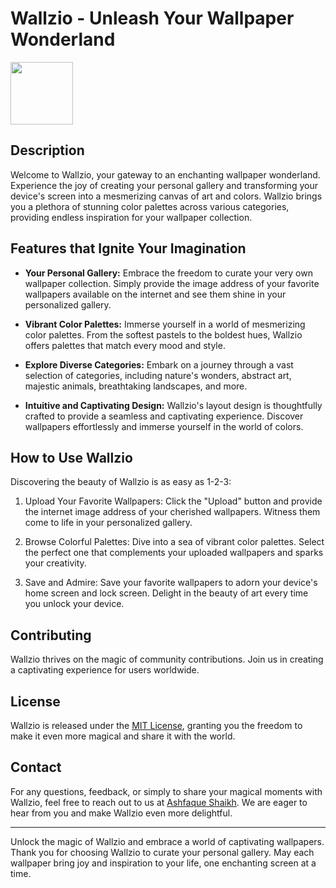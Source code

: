 # Wallzio - Unleash Your Wallpaper Wonderland

<img src="https://github.com/Ashfaque9967/Calc/assets/110349538/eb554876-9e7e-470e-b66c-c0cb15071fa3" width="100" />

## Description
Welcome to Wallzio, your gateway to an enchanting wallpaper wonderland. Experience the joy of creating your personal gallery and transforming your device's screen into a mesmerizing canvas of art and colors. Wallzio brings you a plethora of stunning color palettes across various categories, providing endless inspiration for your wallpaper collection.

## Features that Ignite Your Imagination

- **Your Personal Gallery:** Embrace the freedom to curate your very own wallpaper collection. Simply provide the image address of your favorite wallpapers available on the internet and see them shine in your personalized gallery.

- **Vibrant Color Palettes:** Immerse yourself in a world of mesmerizing color palettes. From the softest pastels to the boldest hues, Wallzio offers palettes that match every mood and style.

- **Explore Diverse Categories:** Embark on a journey through a vast selection of categories, including nature's wonders, abstract art, majestic animals, breathtaking landscapes, and more.

- **Intuitive and Captivating Design:** Wallzio's layout design is thoughtfully crafted to provide a seamless and captivating experience. Discover wallpapers effortlessly and immerse yourself in the world of colors.

## How to Use Wallzio

Discovering the beauty of Wallzio is as easy as 1-2-3:

1. Upload Your Favorite Wallpapers: Click the "Upload" button and provide the internet image address of your cherished wallpapers. Witness them come to life in your personalized gallery.

2. Browse Colorful Palettes: Dive into a sea of vibrant color palettes. Select the perfect one that complements your uploaded wallpapers and sparks your creativity.

3. Save and Admire: Save your favorite wallpapers to adorn your device's home screen and lock screen. Delight in the beauty of art every time you unlock your device.

## Contributing

Wallzio thrives on the magic of community contributions. Join us in creating a captivating experience for users worldwide. 

## License

Wallzio is released under the [MIT License](https://opensource.org/licenses/MIT), granting you the freedom to make it even more magical and share it with the world.

## Contact

For any questions, feedback, or simply to share your magical moments with Wallzio, feel free to reach out to us at [Ashfaque Shaikh](https://twitter.com/AshfaqueSkh_02). We are eager to hear from you and make Wallzio even more delightful.

---

Unlock the magic of Wallzio and embrace a world of captivating wallpapers. Thank you for choosing Wallzio to curate your personal gallery. May each wallpaper bring joy and inspiration to your life, one enchanting screen at a time.
